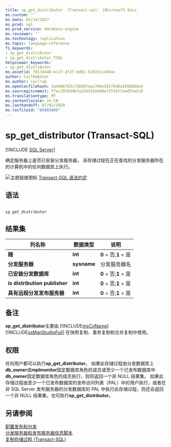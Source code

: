 ```yaml
---
title: sp_get_distributor （Transact-sql） |Microsoft Docs
ms.custom: ''
ms.date: 03/14/2017
ms.prod: sql
ms.prod_service: database-engine
ms.reviewer: ''
ms.technology: replication
ms.topic: language-reference
f1_keywords:
- sp_get_distributor
- sp_get_distributor_TSQL
helpviewer_keywords:
- sp_get_distributor
ms.assetid: f0134448-bc17-4f2f-bd81-619351ce56ac
author: CarlRabeler
ms.author: carlrab
ms.openlocfilehash: 3a4dd6763c738d87aac706e3d1f648a101068dad
ms.sourcegitcommit: f7ac1976d4bfa224332edd9ef2f4377a4d55a2c9
ms.translationtype: MT
ms.contentlocale: zh-CN
ms.lasthandoff: 07/02/2020
ms.locfileid: "85881666"
---
```

# <a name="sp_get_distributor-transact-sql"></a>sp_get_distributor (Transact-SQL)
[!INCLUDE [SQL Server](../../includes/applies-to-version/sqlserver.md)]

  确定服务器上是否已安装分发服务器。 该存储过程在正在查找的分发服务器所在的计算机中的任何数据库上执行。  
  
 ![主题链接图标](../../database-engine/configure-windows/media/topic-link.gif "“主题链接”图标") [Transact-SQL 语法约定](../../t-sql/language-elements/transact-sql-syntax-conventions-transact-sql.md)  
  
## <a name="syntax"></a>语法  
  
```  
  
sp_get_distributor   
```  
  
## <a name="result-sets"></a>结果集  
  
|列名称|数据类型|说明|  
|-----------------|---------------|-----------------|  
|**随**|**int**|**0** = 否;**1** = 是|  
|**分发服务器**|**sysname**|分发服务器名|  
|**已安装分发数据库**|**int**|**0** = 否;**1** = 是|  
|**is distribution publisher**|**int**|**0** = 否;**1** = 是|  
|**具有远程分发发布服务器**|**int**|**0** = 否;**1** = 是|  
  
## <a name="remarks"></a>备注  
 **sp_get_distributor**主要由 [!INCLUDE[msCoName](../../includes/msconame-md.md)] [!INCLUDE[ssManStudioFull](../../includes/ssmanstudiofull-md.md)] 在快照复制、事务复制和合并复制中使用。  
  
## <a name="permissions"></a>权限  
 任何用户都可以执行**sp_get_distributor**。 如果此存储过程由分发数据库上**db_owner**或**replmonitor**固定数据库角色的成员或至少一个已发布数据库中**db_owner**固定数据库角色的成员执行，则将返回一个非 NULL 结果集。 如果此存储过程由至少一个已发布数据库的发布访问列表（PAL）中的用户执行，或者在非 SQL Server 发布服务器的分发数据库的 PAL 中执行此存储过程，则还会返回一个非 NULL 结果集，也可执行**sp_get_distributor**。  
  
## <a name="see-also"></a>另请参阅  
 [配置发布和分发](../../relational-databases/replication/configure-publishing-and-distribution.md)   
 [分发服务器和发布服务器信息脚本](../../relational-databases/replication/administration/distributor-and-publisher-information-script.md)   
 [复制存储过程 (Transact-SQL)](../../relational-databases/system-stored-procedures/replication-stored-procedures-transact-sql.md)  
  
  

